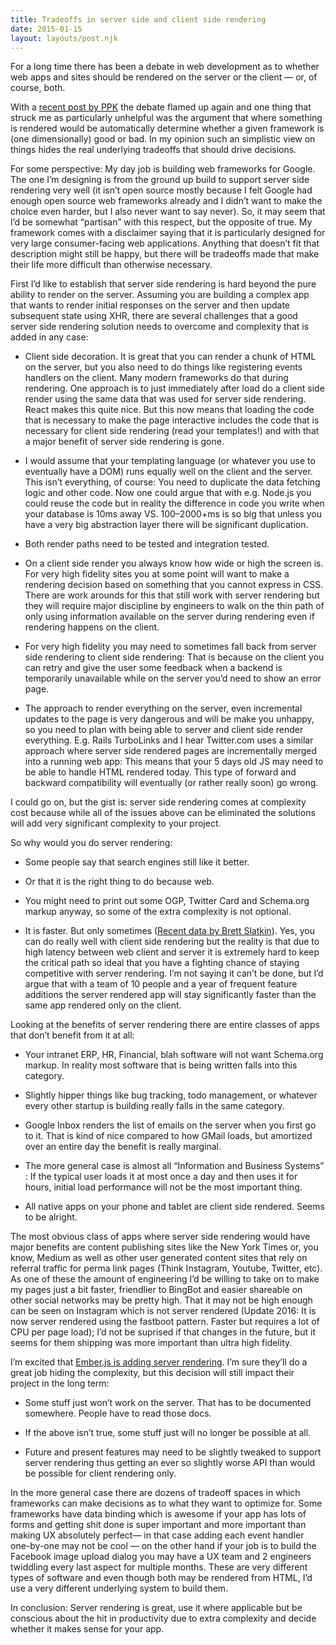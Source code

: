 ```yaml
---
title: Tradeoffs in server side and client side rendering
date: 2015-01-15
layout: layouts/post.njk
---
```


For a long time there has been a debate in web development as to whether web apps and sites should be rendered on the server or the client — or, of course, both.

With a [recent post by PPK](http://www.quirksmode.org/blog/archives/2015/01/angular_and_tem.html) the debate flamed up again and one thing that struck me as particularly unhelpful was the argument that where something is rendered would be automatically determine whether a given framework is (one dimensionally) good or bad. In my opinion such an simplistic view on things hides the real underlying tradeoffs that should drive decisions.

For some perspective: My day job is building web frameworks for Google. The one I’m designing is from the ground up build to support server side rendering very well (it isn’t open source mostly because I felt Google had enough open source web frameworks already and I didn’t want to make the choice even harder, but I also never want to say never). So, it may seem that I’d be somewhat “partisan” with this respect, but the opposite of true. My framework comes with a disclaimer saying that it is particularly designed for very large consumer-facing web applications. Anything that doesn’t fit that description might still be happy, but there will be tradeoffs made that make their life more difficult than otherwise necessary.

First I’d like to establish that server side rendering is hard beyond the pure ability to render on the server. Assuming you are building a complex app that wants to render initial responses on the server and then update subsequent state using XHR, there are several challenges that a good server side rendering solution needs to overcome and complexity that is added in any case:

* Client side decoration. It is great that you can render a chunk of HTML on the server, but you also need to do things like registering events handlers on the client. Many modern frameworks do that during rendering. One approach is to just immediately after load do a client side render using the same data that was used for server side rendering. React makes this quite nice. But this now means that loading the code that is necessary to make the page interactive includes the code that is necessary for client side rendering (read your templates!) and with that a major benefit of server side rendering is gone.

* I would assume that your templating language (or whatever you use to eventually have a DOM) runs equally well on the client and the server. This isn’t everything, of course: You need to duplicate the data fetching logic and other code. Now one could argue that with e.g. Node.js you could reuse the code but in reality the difference in code you write when your database is 10ms away VS. 100–2000+ms is so big that unless you have a very big abstraction layer there will be significant duplication.

* Both render paths need to be tested and integration tested.

* On a client side render you always know how wide or high the screen is. For very high fidelity sites you at some point will want to make a rendering decision based on something that you cannot express in CSS. There are work arounds for this that still work with server rendering but they will require major discipline by engineers to walk on the thin path of only using information available on the server during rendering even if rendering happens on the client.

* For very high fidelity you may need to sometimes fall back from server side rendering to client side rendering: That is because on the client you can retry and give the user some feedback when a backend is temporarily unavailable while on the server you’d need to show an error page.

* The approach to render everything on the server, even incremental updates to the page is very dangerous and will be make you unhappy, so you need to plan with being able to server and client side render everything. E.g. Rails TurboLinks and I hear Twitter.com uses a similar approach where server side rendered pages are incrementally merged into a running web app: This means that your 5 days old JS may need to be able to handle HTML rendered today. This type of forward and backward compatibility will eventually (or rather really soon) go wrong.

I could go on, but the gist is: server side rendering comes at complexity cost because while all of the issues above can be eliminated the solutions will add very significant complexity to your project.

So why would you do server rendering:

* Some people say that search engines still like it better.

* Or that it is the right thing to do because web.

* You might need to print out some OGP, Twitter Card and Schema.org markup anyway, so some of the extra complexity is not optional.

* It is faster. But only sometimes ([Recent data by Brett Slatkin](http://www.onebigfluke.com/2015/01/experimentally-verified-why-client-side.html)). Yes, you can do really well with client side rendering but the reality is that due to high latency between web client and server it is extremely hard to keep the critical path so ideal that you have a fighting chance of staying competitive with server rendering. I’m not saying it can’t be done, but I’d argue that with a team of 10 people and a year of frequent feature additions the server rendered app will stay significantly faster than the same app rendered only on the client.

Looking at the benefits of server rendering there are entire classes of apps that don’t benefit from it at all:

* Your intranet ERP, HR, Financial, blah software will not want Schema.org markup. In reality most software that is being written falls into this category.

* Slightly hipper things like bug tracking, todo management, or whatever every other startup is building really falls in the same category.

* Google Inbox renders the list of emails on the server when you first go to it. That is kind of nice compared to how GMail loads, but amortized over an entire day the benefit is really marginal.

* The more general case is almost all “Information and Business Systems” : If the typical user loads it at most once a day and then uses it for hours, initial load performance will not be the most important thing.

* All native apps on your phone and tablet are client side rendered. Seems to be alright.

The most obvious class of apps where server side rendering would have major benefits are content publishing sites like the New York Times or, you know, Medium as well as other user generated content sites that rely on referral traffic for perma link pages (Think Instagram, Youtube, Twitter, etc). As one of these the amount of engineering I’d be willing to take on to make my pages just a bit faster, friendlier to BingBot and easier shareable on other social networks may be pretty high. That it may not be high enough can be seen on Instagram which is not server rendered (Update 2016: It is now server rendered using the fastboot pattern. Faster but requires a lot of CPU per page load); I’d not be suprised if that changes in the future, but it seems for them shipping was more important than ultra high fidelity.

I’m excited that [Ember.js is adding server rendering](http://emberjs.com/blog/2014/12/22/inside-fastboot-the-road-to-server-side-rendering.html). I’m sure they’ll do a great job hiding the complexity, but this decision will still impact their project in the long term:

* Some stuff just won’t work on the server. That has to be documented somewhere. People have to read those docs.

* If the above isn’t true, some stuff just will no longer be possible at all.

* Future and present features may need to be slightly tweaked to support server rendering thus getting an ever so slightly worse API than would be possible for client rendering only.

In the more general case there are dozens of tradeoff spaces in which frameworks can make decisions as to what they want to optimize for. Some frameworks have data binding which is awesome if your app has lots of forms and getting shit done is super important and more important than making UX absolutely perfect— in that case adding each event handler one-by-one may not be cool — on the other hand if your job is to build the Facebook image upload dialog you may have a UX team and 2 engineers twiddling every last aspect for multiple months. These are very different types of software and even though both may be rendered from HTML, I’d use a very different underlying system to build them.

In conclusion: Server rendering is great, use it where applicable but be conscious about the hit in productivity due to extra complexity and decide whether it makes sense for your app.
